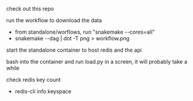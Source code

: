 check out this repo

run the workflow to download the data
* from standalone/worflows, run "snakemake --cores=all"
* snakemake --dag | dot -T png > workflow.png

start the standalone container to host redis and the api

bash into the container
and run load.py in a screen, it will probably take a while


check redis key count
* redis-cli info keyspace
